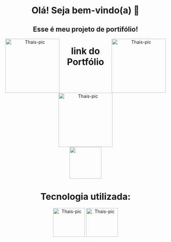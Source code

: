 <h1 align="center" >Olá! Seja bem-vindo(a) 👋</h1>
<h2 align="center">Esse é meu projeto de portifólio!</h2>
<div align="center">


  <img align="right" height="170" width="170" alt="Thais-pic" title="Thais-pic" src="https://i.pinimg.com/originals/48/5e/83/485e83ad5709e90ba5a0cffccb717e08.gif" />
  <img align="left" height="170" width="170" alt="Thais-pic" title="Thais-pic" src="http://pa1.narvii.com/6824/63f8ca1a102a0dbc4d71539b5769cb79ceff6673_00.gif" />
  </div>
<h1 align="center" >link do Portfólio</h1>
<div align="center">
<img align="center" height="170" width="170" alt="Thais-pic" title="Thais-pic" src="https://i.pinimg.com/originals/b6/fd/18/b6fd1893a54478eb393d13c5d1994ef7.gif" />
</div>
<div align="center">

<a href="https://portifolio-five-xi.vercel.app" target="_blank">
  <img height="100em" src="https://static.vecteezy.com/system/resources/thumbnails/021/971/541/small/click-cursor-icon-with-click-here-button-free-png.png"/></img>
  </a>
</div>
<div align="center">
<h1 align="center" >Tecnologia utilizada:</h1>
<img align="center" height="90" width="100" alt="Thais-pic" title="Thais-pic" src="https://cdn-icons-png.flaticon.com/512/5968/5968267.png" />
<img align="center" height="90" width="100" alt="Thais-pic" title="Thais-pic" src="https://cdn-icons-png.flaticon.com/512/5968/5968242.png" />

</div>

